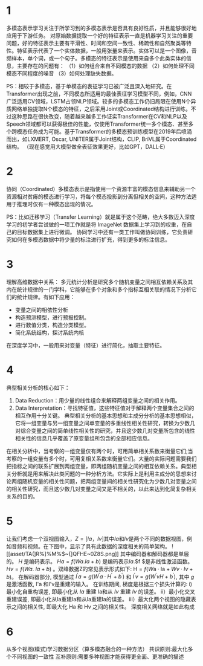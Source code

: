 # 1
多模态表示学习关注于所学习到的多模态表示是否具有良好性质，并且能够很好地应用于下游任务。
对原始数据提取一个好的特征表示一直是机器学习关注的重要问题，好的特征表示主要有平滑性、时间和空间一致性、稀疏性和自然聚类等特性。特征表示代表了一个实体数据，一般用张量来表示。实体可以是一个图像，音频样本，单个词，或一个句子。多模态的特征表示是使用来自多个此类实体的信息，主要存在的问题有：
（1）如何组合来自不同模态的数据 
（2）如何处理不同模态不同程度的噪音 
（3）如何处理缺失数据。

PS：相较于多模态，基于单模态的表征学习已被广泛且深入地研究。在Transformer出现之前，不同模态所适用的最佳表征学习模型不同，例如，CNN广泛适用CV领域，LSTM占领NLP领域。较多的多模态工作仍旧局限在使用N个异质网络单独提取N个模态的特征，之后采用Joint或Coordinated结构进行训练。不过这种思路在很快改变，随着越来越多工作证实Transformer在CV和NLP以及Speech领域都可以获得极佳的性能，仅使用Transformer统一多个模态、甚至多个跨模态任务成为可能。基于Transformer的多模态预训练模型在2019年后喷涌而出，如LXMERT, Oscar, UNITER属于Joint结构，CLIP, BriVL属于Coordinated结构。
（现在感觉用大模型做全表征效果更好，比如GPT，DALL·E）
# 2
协同（Coordinated）多模态表示是指使用一个资源丰富的模态信息来辅助另一个资源相对贫瘠的模态进行学习，将每个模态投影到分离但相关的空间，这种方法适用于推理时仅有一种模态出现的情况。

PS：比如迁移学习（Transfer Learning）就是属于这个范畴，绝大多数迈入深度学习的初学者尝试做的一项工作就是将 ImageNet 数据集上学习到的权重，在自己的目标数据集上进行微调。
协同学习中还有一类工作叫做协同训练，它负责研究如何在多模态数据中将少量的标注进行扩充，得到更多的标注信息。
# 3
理解高维数据中关系：
多元统计分析是研究多个随机变量之间相互依赖关系及其内在统计规律的一门学科，它能够在多个对象和多个指标互相关联的情况下分析它们的统计规律。有如下应用：
- 变量之间的相依性分析
- 构造预测模型，进行预报控制。
- 进行数值分类，构造分类模型。
- 简化系统结构，探讨系统内核

在深度学习中，一般用来对变量（特征）进行简化，抽取主要特征。
# 4
典型相关分析的核心如下：
1.  Data Reduction：用少量的线性组合来解释两组变量之间的相关作用。
2.  Data Interpretation：寻找特征值，这些特征值对于解释两个变量集合之间的相互作用十分关键。
典型相关分析的基本思想和主成分分析的基本思想相似，它将一组变量与另一组变量之间单变量的多重线性相关性研究，转换为少数几对综合变量之间的简单线性相关性的研究，并且这少数几对变量所包含的线性相关性的信息几乎覆盖了原变量组所包含的全部相应信息。

在相关分析中，当考察的一组变量仅有两个时，可用简单相关系数来衡量它们;当考察的一组变量有多个时，可用复相关系数来衡量它们。大量的实际问题需要我们把指标之间的联系扩展到两组变量，即两组随机变量之间的相互依赖关系。典型相关分析就是用来解决此类问题的一种分析方法。它实际上是利用主成分的思想来讨论两组随机变量的相关性问题，把两组变量间的相关性研究化为少数几对变量之间的相关性研究，而且这少数几对变量之间又是不相关的，以此来达到化简复杂相关关系的目的。
# 5
让我们考虑一个双视图输入，$Z = [Ia， Iv]$其中$Ia$和$Iv$是两个不同的数据视图，例如音频和视频。在下图中，显示了具有此数据的深度相关的简单架构。
![[asset/TA(]R%]%M%$~{]QFHE~0Z8S.png]]
其中编码器和解码器都是单层的。 $H$ 是编码表示。 $H a=f(W a . I a+b)$ 是编码表示$Ia$.$f $是非线性激活函数。 $H v=f(W a$.  $Ia+b)$ 。双峰数据Z的常见表示形式如下:
$\mathrm{H}=f(W \mathrm{a} \cdot \mathrm{Ia}+W v \cdot I v+b) 。$
在解码器部分, 模型通过 $I^{\prime} a=g\left(W^{\prime} a \cdot H^{\prime}+b^{\prime}\right)$ 和 $I^{\prime} v=g\left(W^{\prime} v H+b^{\prime}\right)$, 其中 $g$ 是激活函数, I'a 和I'v是重建的输入。
在训练期间, 梯度是根据三个损失计算的:
i) 最小化自重构误差, 即最小化从 $Ia$ 重建 Ia和从 $Iv$ 重建 $I v$ 的误差。
ii）最小化交叉重建误差, 即最小化从Ia重建Ia和从Ia重建Ia的误差。
iii）最大化两个视图的隐藏表示之间的相关性, 即最大化 $\mathrm{Ha}$ 和 $\mathrm{Hv}$ 之间的相关性。
深度相关网络就是如此构成
# 6
从多个视图(模式)学习数据分区（算多模态融合的一种方法）
共识原则:最大化多个不同视图的一致性
互补原则:需要多种视图才能获得更全面、更准确的描述
